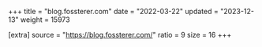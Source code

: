 +++
title = "blog.fossterer.com"
date = "2022-03-22"
updated = "2023-12-13"
weight = 15973

[extra]
source = "https://blog.fossterer.com/"
ratio = 9
size = 16
+++
